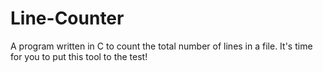 # Line-Counter
A program written in C to count the total number of lines in a file. It's time for you to put this tool to the test!
